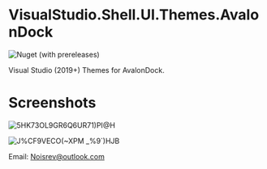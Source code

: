 # VisualStudio.Shell.UI.Themes.AvalonDock

![Nuget (with prereleases)](https://img.shields.io/nuget/vpre/VisualStudio.Shell.UI.Themes.AvalonDock)

Visual Studio (2019+) Themes for AvalonDock.

# Screenshots
![5HK73OL9GR6Q6UR71)PI@H](https://user-images.githubusercontent.com/62750690/198872487-a7e1b380-05a9-4f96-97ef-872dddf01f00.png)

![J%CF9VECO(~XPM _%9`)HJB](https://user-images.githubusercontent.com/62750690/198872450-88b83b61-0135-4349-a56c-4f9d2ab0e4ea.jpg)


Email: Noisrev@outlook.com
